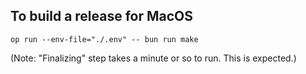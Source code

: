 ## To build a release for MacOS

```
op run --env-file="./.env" -- bun run make
```

(Note: "Finalizing" step takes a minute or so to run. This is expected.)
